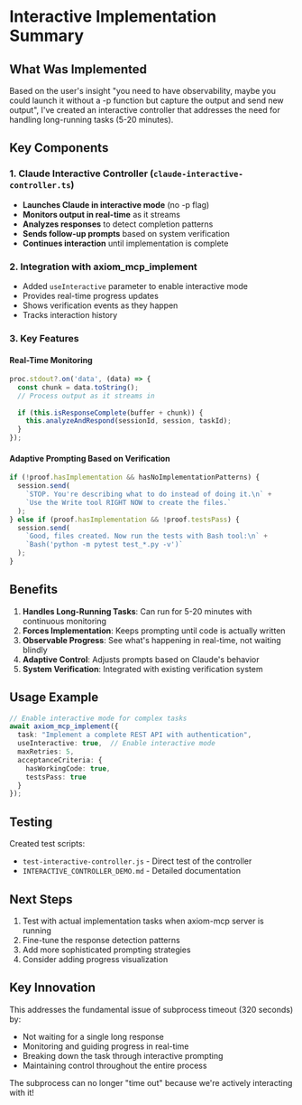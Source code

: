 # Interactive Implementation Summary

## What Was Implemented

Based on the user's insight "you need to have observability, maybe you could launch it without a -p function but capture the output and send new output", I've created an interactive controller that addresses the need for handling long-running tasks (5-20 minutes).

## Key Components

### 1. Claude Interactive Controller (`claude-interactive-controller.ts`)
- **Launches Claude in interactive mode** (no -p flag)
- **Monitors output in real-time** as it streams
- **Analyzes responses** to detect completion patterns
- **Sends follow-up prompts** based on system verification
- **Continues interaction** until implementation is complete

### 2. Integration with axiom_mcp_implement
- Added `useInteractive` parameter to enable interactive mode
- Provides real-time progress updates
- Shows verification events as they happen
- Tracks interaction history

### 3. Key Features

#### Real-Time Monitoring
```typescript
proc.stdout?.on('data', (data) => {
  const chunk = data.toString();
  // Process output as it streams in
  
  if (this.isResponseComplete(buffer + chunk)) {
    this.analyzeAndRespond(sessionId, session, taskId);
  }
});
```

#### Adaptive Prompting Based on Verification
```typescript
if (!proof.hasImplementation && hasNoImplementationPatterns) {
  session.send(
    `STOP. You're describing what to do instead of doing it.\n` +
    `Use the Write tool RIGHT NOW to create the files.`
  );
} else if (proof.hasImplementation && !proof.testsPass) {
  session.send(
    `Good, files created. Now run the tests with Bash tool:\n` +
    `Bash('python -m pytest test_*.py -v')`
  );
}
```

## Benefits

1. **Handles Long-Running Tasks**: Can run for 5-20 minutes with continuous monitoring
2. **Forces Implementation**: Keeps prompting until code is actually written
3. **Observable Progress**: See what's happening in real-time, not waiting blindly
4. **Adaptive Control**: Adjusts prompts based on Claude's behavior
5. **System Verification**: Integrated with existing verification system

## Usage Example

```typescript
// Enable interactive mode for complex tasks
await axiom_mcp_implement({
  task: "Implement a complete REST API with authentication",
  useInteractive: true,  // Enable interactive mode
  maxRetries: 5,
  acceptanceCriteria: {
    hasWorkingCode: true,
    testsPass: true
  }
});
```

## Testing

Created test scripts:
- `test-interactive-controller.js` - Direct test of the controller
- `INTERACTIVE_CONTROLLER_DEMO.md` - Detailed documentation

## Next Steps

1. Test with actual implementation tasks when axiom-mcp server is running
2. Fine-tune the response detection patterns
3. Add more sophisticated prompting strategies
4. Consider adding progress visualization

## Key Innovation

This addresses the fundamental issue of subprocess timeout (320 seconds) by:
- Not waiting for a single long response
- Monitoring and guiding progress in real-time
- Breaking down the task through interactive prompting
- Maintaining control throughout the entire process

The subprocess can no longer "time out" because we're actively interacting with it!